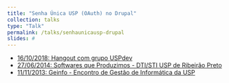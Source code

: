```yaml
---
title: "Senha Única USP (OAuth) no Drupal"
collection: talks
type: "Talk"
permalink: /talks/senhaunicausp-drupal
slides: #
---
```


<ul>
  <li> <a href="https://www.youtube.com/watch?v=BnWZhfQcjS8">
    16/10/2018: Hangout com grupo <a href="https://uspdev.github.io/">USPdev</a>
    <i class="fa fa-youtube"></i></a>
  </li>

  <li> <a href="{{base_path}}/files/certificados/eventos/2014/senhaUnicaDrupal.pdf">
    27/06/2014: Softwares que Produzimos - DTI/STI USP de Ribeirão Preto
    <i class="fa fa-file-pdf-o"></i></a>
  </li>

  <li> <a href="#">
    11/11/2013: Geinfo - Encontro de Gestão de Informática da USP
    <i class="fa fa-file-pdf-o"></i></a>
  </li>

</ul>
